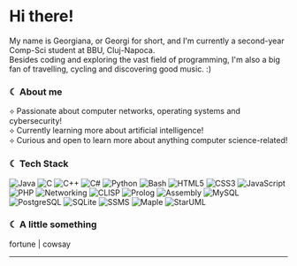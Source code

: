 # Hi there!
My name is Georgiana, or Georgi for short, and I'm currently a second-year Comp-Sci student at BBU, Cluj-Napoca. </br>
Besides coding and exploring the vast field of programming, I'm also a big fan of travelling, cycling and discovering good music. :)

### ☾ About me
⟡ Passionate about computer networks, operating systems and cybersecurity! </br>
⟡ Currently learning more about artificial intelligence! </br>
⟡ Curious and open to learn more about anything computer science-related! </br>

### ☾ Tech Stack
![Java](https://img.shields.io/badge/Java-%23ED8B00.svg?style=for-the-badge&logo=java&logoColor=white)
![C](https://img.shields.io/badge/C-%2300599C.svg?style=for-the-badge&logo=c&logoColor=white)
![C++](https://img.shields.io/badge/C++-%2300599C.svg?style=for-the-badge&logo=c%2B%2B&logoColor=white)
![C#](https://img.shields.io/badge/C%23-239120.svg?style=for-the-badge&logo=c-sharp&logoColor=white)
![Python](https://img.shields.io/badge/Python-3670A0?style=for-the-badge&logo=python&logoColor=ffdd54)
![Bash](https://img.shields.io/badge/Bash-121011?style=for-the-badge&logo=gnu-bash&logoColor=white)
![HTML5](https://img.shields.io/badge/HTML5-E34F26?style=for-the-badge&logo=html5&logoColor=white)
![CSS3](https://img.shields.io/badge/CSS3-1572B6?style=for-the-badge&logo=css3&logoColor=white)
![JavaScript](https://img.shields.io/badge/JavaScript-F7DF1E?style=for-the-badge&logo=javascript&logoColor=black)
![PHP](https://img.shields.io/badge/PHP-777BB4?style=for-the-badge&logo=php&logoColor=white)
![Networking](https://img.shields.io/badge/Networking-006400?style=for-the-badge)
![CLISP](https://img.shields.io/badge/CLISP-3A4958?style=for-the-badge)
![Prolog](https://img.shields.io/badge/Prolog-74283C?style=for-the-badge)
![Assembly](https://img.shields.io/badge/Assembly-525252?style=for-the-badge)
![MySQL](https://img.shields.io/badge/MySQL-4479A1?style=for-the-badge&logo=mysql&logoColor=white)
![PostgreSQL](https://img.shields.io/badge/PostgreSQL-316192?style=for-the-badge&logo=postgresql&logoColor=white)
![SQLite](https://img.shields.io/badge/SQLite-003B57?style=for-the-badge&logo=sqlite&logoColor=white)
![SSMS](https://img.shields.io/badge/SSMS-CC2927?style=for-the-badge)
![Maple](https://img.shields.io/badge/Maple-DC143C?style=for-the-badge)
![StarUML](https://img.shields.io/badge/StarUML-0D96F6?style=for-the-badge)

### ☾ A little something
fortune | cowsay

---
